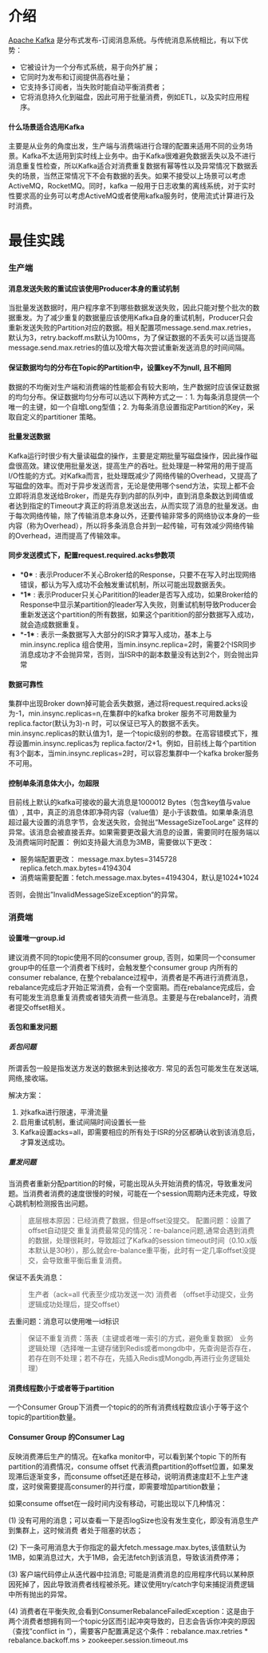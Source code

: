 # 介绍

[Apache Kafka](http://kafka.apache.org/) 是分布式发布-订阅消息系统。与传统消息系统相比，有以下优势：

- 它被设计为一个分布式系统，易于向外扩展；
- 它同时为发布和订阅提供高吞吐量；
- 它支持多订阅者，当失败时能自动平衡消费者；
- 它将消息持久化到磁盘，因此可用于批量消费，例如ETL，以及实时应用程序。

#### 什么场景适合选用Kafka

主要是从业务的角度出发，生产端与消费端进行合理的配置来适用不同的业务场景。Kafka不太适用到实时线上业务中。由于Kafka很难避免数据丢失以及不进行消息重复性检查，所以Kafka适合对消费重复数据有幂等性以及异常情况下数据丢失的场景，当然正常情况下不会有数据的丢失。如果不接受以上场景可以考虑ActiveMQ，RocketMQ。同时，kafka 一般用于日志收集的离线系统，对于实时性要求高的业务可以考虑ActiveMQ或者使用kafka服务时，使用流式计算进行及时消费。

# 最佳实践

### 生产端

#### **消息发送失败的重试应该使用Producer本身的重试机制**

当批量发送数据时，用户程序拿不到哪些数据发送失败，因此只能对整个批次的数据重发。为了减少重复的数据量应该使用Kafka自身的重试机制，Producer只会重新发送失败的Partition对应的数据。相关配置项message.send.max.retries，默认为3，retry.backoff.ms默认为100ms，为了保证数据的不丢失可以适当提高message.send.max.retries的值以及增大每次尝试重新发送消息的时间间隔。

#### **保证数据均匀的分布在Topic的Partition中，设置key不为null, 且不相同**

数据的不均衡对生产端和消费端的性能都会有较大影响，生产数据时应该保证数据的均匀分布。保证数据均匀分布可以选以下两种方式之一：1. 为每条消息提供一个唯一的主键，如一个自增Long型值；2. 为每条消息设置指定Partition的Key，采取自定义的partitioner 策略。

#### **批量发送数据**

Kafka运行时很少有大量读磁盘的操作，主要是定期批量写磁盘操作，因此操作磁盘很高效。建议使用批量发送，提高生产的吞吐。批处理是一种常用的用于提高I/O性能的方式。对Kafka而言，批处理既减少了网络传输的Overhead，又提高了写磁盘的效率。而对于异步发送而言，无论是使用哪个send方法，实现上都不会立即将消息发送给Broker，而是先存到内部的队列中，直到消息条数达到阈值或者达到指定的Timeout才真正的将消息发送出去，从而实现了消息的批量发送。由于每次网络传输，除了传输消息本身以外，还要传输非常多的网络协议本身的一些内容（称为Overhead），所以将多条消息合并到一起传输，可有效减少网络传输的Overhead，进而提高了传输效率。

#### **同步发送模式下，配置request.required.acks参数项**

- ***0\*** : 表示Producer不关心Broker给的Response，只要不在写入时出现网络错误，都认为写入成功不会触发重试机制，所以可能出现数据丢失。
- ***1\*** : 表示Producer只关心Paritition的leader是否写入成功，如果Broker给的Response中显示某partition的leader写入失败，则重试机制导致Producer会重新发送这个partition的所有数据，如果这个paritition的部分数据写入成功，就会造成数据重复。
- ***-1\*** : 表示一条数据写入大部分的ISR才算写入成功，基本上与min.insync.replica 组合使用，当min.insync.replica=2时，需要2个ISR同步消息成功才不会抛异常，否则，当ISR中的副本数量没有达到2个，则会抛出异常

#### **数据可靠性**

集群中出现Broker down掉可能会丢失数据，通过将request.required.acks设为-1，min.insync.replicas=n,在集群中的kafka broker 服务不可用数量为replica.factor(默认为3)-n 时，可以保证已写入的数据不丢失。min.insync.replicas的默认值为1，是一个topic级别的参数。在高容错模式下，推荐设置min.insync.replicas为 replica.factor/2+1。例如，目前线上每个partition有3个副本，当min.insync.replicas=2时，可以容忍集群中一个kafka broker服务不可用。

#### **控制单条消息体大小，勿超限**

目前线上默认的kafka可接收的最大消息是1000012 Bytes（包含key值与value值）, 其中，真正的消息体即净荷内容（value值）是小于该数值。如果单条消息超过最大设置的消息字节，会发送失败，会抛出“MessageSizeTooLarge” 这样的异常。该消息会被直接丢弃。如果需要更改最大消息的设置，需要同时在服务端以及消费端同时配置： 例如支持最大消息为3MB，需要做以下更改：

-  服务端配置更改： message.max.bytes=3145728 replica.fetch.max.bytes=4194304
-  消费端需要配置：fetch.message.max.bytes=4194304，默认是1024*1024

否则，会抛出”InvalidMessageSizeException“的异常。

### 消费端

#### **设置唯一group.id**

建议消费不同的topic使用不同的consumer group, 否则，如果同一个consumer group中的任意一个消费者下线时，会触发整个consumer group 内所有的consumer rebalance, 在整个rebalance过程中，消费者是不再进行消费消息，rebalance完成后才开始正常消费，会有一个空窗期。而在rebalance完成后，会有可能发生消息重复消费或者错失消费一些消息。主要是与在rebalance时，消费者提交offset相关。

#### 丢包和重发问题

##### 丢包问题

所谓丢包一般是指发送方发送的数据未到达接收方. 常见的丢包可能发生在发送端, 网络,接收端。

解决方案：

1. 对kafka进行限速，平滑流量
2. 启用重试机制，重试间隔时间设置长一些
3. Kafka设置acks=all，即需要相应的所有处于ISR的分区都确认收到该消息后，才算发送成功。

##### 重发问题

当消费者重新分配partition的时候，可能出现从头开始消费的情况，导致重发问题。当消费者消费的速度很慢的时候，可能在一个session周期内还未完成，导致心跳机制检测报告出问题。

> 底层根本原因：已经消费了数据，但是offset没提交。
> 配置问题：设置了offset自动提交
> 重复消费最常见的情况：re-balance问题,通常会遇到消费的数据，处理很耗时，导致超过了Kafka的session timeout时间（0.10.x版本默认是30秒），那么就会re-balance重平衡，此时有一定几率offset没提交，会导致重平衡后重复消费。

保证不丢失消息：

> 生产者（ack=all 代表至少成功发送一次)
> 消费者 （offset手动提交，业务逻辑成功处理后，提交offset）

去重问题：消息可以使用唯一id标识

> 保证不重复消费：落表（主键或者唯一索引的方式，避免重复数据）
> 业务逻辑处理（选择唯一主键存储到Redis或者mongdb中，先查询是否存在，若存在则不处理；若不存在，先插入Redis或Mongdb,再进行业务逻辑处理）

#### **消费线程数小于或者等于partition**

一个Consumer Group下消费一个topic的的所有消费线程数应该小于等于这个topic的partition数量。

#### **Consumer Group 的Consumer Lag**

反映消费滞后生产的情况。在kafka monitor中，可以看到某个topic 下的所有partition的消费情况，consume offset 代表消费partition的offset位置，如果发现滞后逐渐变多，而consume offset还是在移动，说明消费速度赶不上生产速度，这时侯需要提高consumer的并行度，即需要增加partition数量；

如果consume offset在一段时间内没有移动，可能出现以下几种情况：

(1) 没有可用的消息；可以查看一下是否logSize也没有发生变化，即没有消息生产到集群上，这时候消费 者处于阻塞的状态；

(2) 下一条可用消息大于你指定的最大fetch.message.max.bytes,该值默认为1MB，如果消息过大，大于1MB，会无法fetch到该消息，导致该消费停滞；

(3) 客户端代码停止从迭代器中拉消息; 可能是消费消息的应用程序代码以某种原因死掉了，因此导致消费者线程被杀死。建议使用try/catch字句来捕捉消费逻辑中所有抛出的异常。

(4) 消费者在平衡失败,会看到ConsumerRebalanceFailedException：这是由于两个消费者想拥有同一个topic分区而引起冲突导致的，日志会告诉你冲突的原因（查找”conflict in “），需要客户配置满足这个条件：rebalance.max.retries * rebalance.backoff.ms > zookeeper.session.timeout.ms